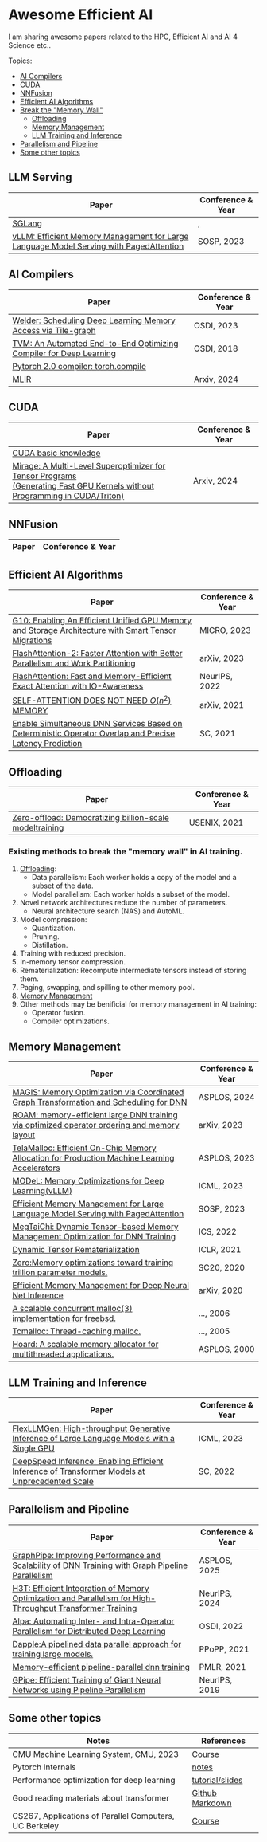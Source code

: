 # Awesome Efficient AI
I am sharing awesome papers related to the HPC, Efficient AI and AI 4 Science etc..

Topics:
- [AI Compilers](#ai-compilers)
- [CUDA](#cuda)
- [NNFusion](#nnfusion)
- [Efficient AI Algorithms](#efficient-ai-algorithms)
- [Break the "Memory Wall"](#existing-methods-to-break-the-memory-wall-in-ai-training)
    - [Offloading](#distributed-training-or-inference)
    - [Memory Management](#memory-management)
    - [LLM Training and Inference](#llm-training-and-inference)
- [Parallelism and Pipeline](#parallelism-and-pipeline)
- [Some other topics](#some-other-topics)

## LLM Serving
| Paper | Conference & Year |
|-------|-------------------|
|[SGLang](https://lmsys.org/blog/2024-07-25-sglang-llama3/)| , |
|[vLLM: Efficient Memory Management for Large Language Model Serving with PagedAttention](./docs/LLM%20serving/vllm/vllm.md)|SOSP, 2023|


## AI Compilers
| Paper | Conference & Year |
|-------|-------------------|
|[Welder: Scheduling Deep Learning Memory Access via Tile-graph](./docs/AI%20Compilers/Welder/welder.md)|OSDI, 2023 |
|[TVM: An Automated End-to-End Optimizing Compiler for Deep Learning](./docs/AI%20Compilers/TVM/TVM.md)| OSDI, 2018 |
|[Pytorch 2.0 compiler: torch.compile](https://pytorch.org/tutorials/intermediate/torch_compile_tutorial.html#id3)|          |
|[MLIR](./docs/AI%20Compilers/MLIR/MLIR.md)|Arxiv, 2024|

## CUDA
| Paper | Conference & Year |
|-------|-------------------|
|[CUDA basic knowledge](./docs/CUDA/CUDA_basic_knowledge/%20CUDA_basics.md)||
|[Mirage: A Multi-Level Superoptimizer for Tensor Programs <br>(Generating Fast GPU Kernels without Programming in CUDA/Triton)](./docs/CUDA/Mirage/Mirage.md)|Arxiv, 2024|

## NNFusion
| Paper | Conference & Year |
|-------|-------------------|

## Efficient AI Algorithms
| Paper | Conference & Year |
|-------|-------------------|
|[G10: Enabling An Efficient Unified GPU Memory and Storage Architecture with Smart Tensor Migrations](./docs/Efficient%20AI%20Algorithems/G10/G10.md)|MICRO, 2023|
|[FlashAttention-2: Faster Attention with Better Parallelism and Work Partitioning]()| arXiv, 2023|
|[FlashAttention: Fast and Memory-Efficient Exact Attention with IO-Awareness](./docs/Efficient%20AI%20Algorithems/FlashAttention/FlashAttention.md)| NeurIPS, 2022|
|[SELF-ATTENTION DOES NOT NEED $O(n^{2})$ MEMORY](./docs/Efficient%20AI%20Algorithems/efficient-attention-memory.md)|arXiv, 2021|
|[Enable Simultaneous DNN Services Based on Deterministic Operator Overlap and Precise Latency Prediction](./docs/Efficient%20AI%20Algorithems/Abacus/Abacus.md)|SC, 2021|


## Offloading
| Paper | Conference & Year |
|-------|-------------------|
|[Zero-offload: Democratizing billion-scale modeltraining](./docs/Memory%20Management/Zero-offload/zero-offload.md)|USENIX, 2021|


### Existing methods to break the "memory wall" in AI training.
1. [Offloading](#offloading): 
    - Data parallelism: Each worker holds a copy of the model and a subset of the data.
    - Model parallelism: Each worker holds a subset of the model.
2. Novel network architectures reduce the number of parameters.
    - Neural architecture search (NAS) and AutoML.
3. Model compression:
    - Quantization.
    - Pruning.
    - Distillation.
4. Training with reduced precision.
5. In-memory tensor compression.
6. Rematerialization: Recompute intermediate tensors instead of storing them.
7. Paging, swapping, and spilling to other memory pool.
8. [Memory Management](#memory-management)
9. Other methods may be benificial for memory management in AI training:
    - Operator fusion.
    - Compiler optimizations.

## Memory Management
| Paper | Conference & Year |
|-------|-------------------|
|[MAGIS: Memory Optimization via Coordinated Graph Transformation and Scheduling for DNN](./docs/Memory%20Management/MAGIS/MAGIS.md)|ASPLOS, 2024
|[ROAM: memory-efficient large DNN training via optimized operator ordering and memory layout](./docs/Memory%20Management/ROAM/ROAM.md)|arXiv, 2023|
|[TelaMalloc: Efficient On-Chip Memory Allocation for Production Machine Learning Accelerators](./docs/Memory%20Management/TelaMalloc/TelaMalloc.md)|ASPLOS, 2023|
|[MODeL: Memory Optimizations for Deep Learning(vLLM)](./docs/Memory%20Management/Peak%20Memory%20Minimization/MODel.md)|ICML, 2023|
|[Efficient Memory Management for Large Language Model Serving with PagedAttention](.)|SOSP, 2023|
|[MegTaiChi: Dynamic Tensor-based Memory Management Optimization for DNN Training](.)|ICS, 2022|
|[Dynamic Tensor Rematerialization](./docs/Memory%20Management/DTR/DTR.md)|ICLR, 2021|
|[Zero:Memory optimizations toward training trillion parameter models.](.)|SC20, 2020|
|[Efficient Memory Management for Deep Neural Net Inference](.)| arXiv, 2020|
|[A scalable concurrent malloc(3) implementation for freebsd.](.)| ..., 2006|
|[Tcmalloc: Thread-caching malloc.](.)| ..., 2005|
|[Hoard: A scalable memory allocator for multithreaded applications.](.)| ASPLOS, 2000|

## LLM Training and Inference
| Paper | Conference & Year |
|-------|-------------------|
|[FlexLLMGen: High-throughput Generative Inference of Large Language Models with a Single GPU](.)|ICML, 2023|
|[DeepSpeed Inference: Enabling Efficient Inference of Transformer Models at Unprecedented Scale](.)|SC, 2022|

## Parallelism and Pipeline 
| Paper | Conference & Year |
|-------|-------------------|
|[GraphPipe: Improving Performance and Scalability of DNN Training with Graph Pipeline Parallelism](./docs/Parallism/Graphpipe/graphpipe.md)|ASPLOS, 2025|
|[H3T: Efficient Integration of Memory Optimization and Parallelism for High-Throughput Transformer Training](.)|NeurIPS, 2024|
|[Alpa: Automating Inter- and Intra-Operator Parallelism for Distributed Deep Learning](./docs/Parallism/Alpa/Alpa.md)|OSDI, 2022|
|[Dapple:A pipelined data parallel approach for training large models.](.)|PPoPP, 2021|
|[Memory-efficient pipeline-parallel dnn training](.)|PMLR, 2021|
|[GPipe: Efficient Training of Giant Neural Networks using Pipeline Parallelism](./docs/Parallism/GPipe/Gpipe.md)|NeurIPS, 2019|

## Some other topics
| Notes | References |
|-------|-------------------|
|CMU Machine Learning System, CMU, 2023|[Course](https://www.cs.cmu.edu/~zhihaoj2/15-849/schedule.html)|
|Pytorch Internals|[notes](./docs/Some%20other%20topics/Pytorch/pytorch_internals.md)|
|Performance optimization for deep learning|[tutorial/slides](https://docs.google.com/presentation/d/1vikeOOHF2ig15af2qQxtUG3KRDu9T973/edit#slide=id.p2)|
|Good reading materials about transformer|[Github Markdown](https://github.com/feuyeux/hello-ai/tree/7f29a2cb90f58e1c91dbefa4002fb9be090b9db1/background)|
|CS267, Applications of Parallel Computers, UC Berkeley|[Course](https://sites.google.com/lbl.gov/cs267-spr2024)|